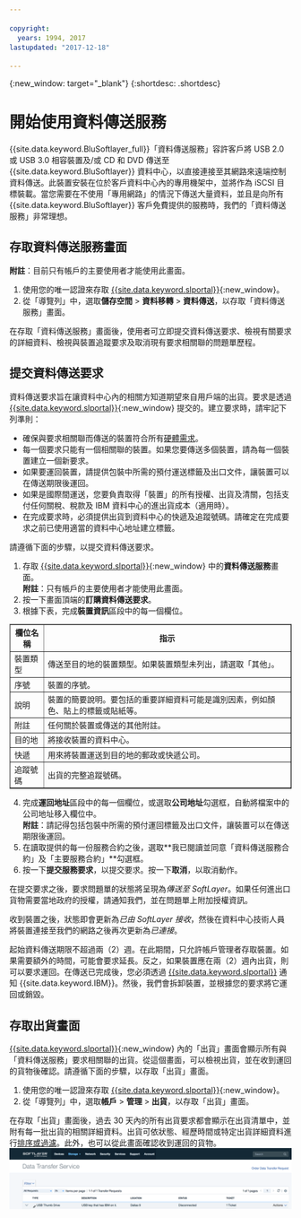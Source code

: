 ```yaml
---

copyright:
  years: 1994, 2017
lastupdated: "2017-12-18"

---
```

{:new_window: target="_blank"}
{:shortdesc: .shortdesc}

# 開始使用資料傳送服務

{{site.data.keyword.BluSoftlayer_full}}「資料傳送服務」容許客戶將 USB 2.0 或 USB 3.0 相容裝置及/或 CD 和 DVD 傳送至 {{site.data.keyword.BluSoftlayer}} 資料中心，以直接連接至其網路來遠端控制資料傳送。此裝置安裝在位於客戶資料中心內的專用機架中，並將作為 iSCSI 目標裝載。當您需要在不使用「專用網路」的情況下傳送大量資料，並且是向所有 {{site.data.keyword.BluSoftlayer}} 客戶免費提供的服務時，我們的「資料傳送服務」非常理想。

## 存取資料傳送服務畫面

**附註**：目前只有帳戶的主要使用者才能使用此畫面。

1. 使用您的唯一認證來存取 [{{site.data.keyword.slportal}}](https://control.softlayer.com/){:new_window}。
2. 從「導覽列」中，選取**儲存空間** > **資料移轉** > **資料傳送**，以存取「資料傳送服務」畫面。<br/>

在存取「資料傳送服務」畫面後，使用者可立即提交資料傳送要求、檢視有關要求的詳細資料、檢視與裝置追蹤要求及取消現有要求相關聯的問題單歷程。

## 提交資料傳送要求

資料傳送要求旨在讓資料中心內的相關方知道期望來自用戶端的出貨。要求是透過 [{{site.data.keyword.slportal}}](https://control.softlayer.com/){:new_window} 提交的。建立要求時，請牢記下列準則：

- 確保與要求相關聯而傳送的裝置符合所有[硬體需求](/docs/infrastructure/DataTransferService/data-transfer-service-faq.html)。
- 每一個要求只能有一個相關聯的裝置。如果您要傳送多個裝置，請為每一個裝置建立一個新要求。
- 如果要運回裝置，請提供包裝中所需的預付運送標籤及出口文件，讓裝置可以在傳送期限後運回。
- 如果是國際間運送，您要負責取得「裝置」的所有授權、出貨及清關，包括支付任何關稅、稅款及 IBM 資料中心的進出貨成本（適用時）。
- 在完成要求時，必須提供出貨到資料中心的快遞及追蹤號碼。請確定在完成要求之前已使用適當的資料中心地址建立標籤。

請遵循下面的步驟，以提交資料傳送要求。

1. 存取 [{{site.data.keyword.slportal}}](https://control.softlayer.com/){:new_window} 中的**資料傳送服務**畫面。<br/> **附註**：只有帳戶的主要使用者才能使用此畫面。
2. 按一下畫面頂端的**訂購資料傳送要求**。
3. 根據下表，完成**裝置資訊**區段中的每一個欄位。
<table border="1">
<tbody>
 <tr><th>欄位名稱</th><th>指示</th></tr>
 <tr><td>裝置類型</td><td>傳送至目的地的裝置類型。如果裝置類型未列出，請選取「其他」。</td></tr>
 <tr><td>序號</td><td> 裝置的序號。</td></tr><tr><td>說明</td><td>裝置的簡要說明。要包括的重要詳細資料可能是識別因素，例如顏色、貼上的標籤或貼紙等。</td></tr>
 <tr><td>附註</td><td>任何關於裝置或傳送的其他附註。</td></tr><tr><td>目的地</td><td>將接收裝置的資料中心。</td></tr>
 <tr><td>快遞</td><td>用來將裝置運送到目的地的郵政或快遞公司。</td></tr>
 <tr><td>追蹤號碼</td><td>出貨的完整追蹤號碼。</td></tr>
 </tbody>
 </table>

4. 完成**運回地址**區段中的每一個欄位，或選取**公司地址**勾選框，自動將檔案中的公司地址移入欄位中。<br/> **附註**：請記得包括包裝中所需的預付運回標籤及出口文件，讓裝置可以在傳送期限後運回。
5. 在讀取提供的每一份服務合約之後，選取**我已閱讀並同意「資料傳送服務合約」及「主要服務合約」**勾選框。
6. 按一下**提交服務要求**，以提交要求。按一下**取消**，以取消動作。

在提交要求之後，要求問題單的狀態將呈現為*傳送至 SoftLayer*。如果任何進出口貨物需要當地政府的授權，請通知我們，並在問題單上附加授權資訊。

收到裝置之後，狀態即會更新為*已由 SoftLayer 接收*，然後在資料中心技術人員將裝置連接至我們的網路之後再次更新為*已連接*。 

起始資料傳送期限不超過兩（2）週。在此期間，只允許帳戶管理者存取裝置。如果需要額外的時間，可能會要求延長。反之，如果裝置應在兩（2）週內出貨，則可以要求運回。在傳送已完成後，您必須透過 [{{site.data.keyword.slportal}}](https://control.softlayer.com/) 通知 {{site.data.keyword.IBM}}。然後，我們會拆卸裝置，並根據您的要求將它運回或銷毀。


## 存取出貨畫面

[{{site.data.keyword.slportal}}](https://control.softlayer.com/){:new_window} 內的「出貨」畫面會顯示所有與「資料傳送服務」要求相關聯的出貨。從這個畫面，可以檢視出貨，並在收到運回的貨物後確認。請遵循下面的步驟，以存取「出貨」畫面。

1. 使用您的唯一認證來存取 [{{site.data.keyword.slportal}}](https://control.softlayer.com/){:new_window}。
2. 從「導覽列」中，選取**帳戶** > **管理** > **出貨**，以存取「出貨」畫面。

在存取「出貨」畫面後，過去 30 天內的所有出貨要求都會顯示在出貨清單中，並附有每一批出貨的相關詳細資料。出貨可依狀態、經歷時間或特定出貨詳細資料進行[排序或過濾](sort-or-filter-shipments-list.html)。此外，也可以從此畫面確認收到運回的貨物。
![「出貨」畫面](/images/DTSShipmentScreen1.png)
